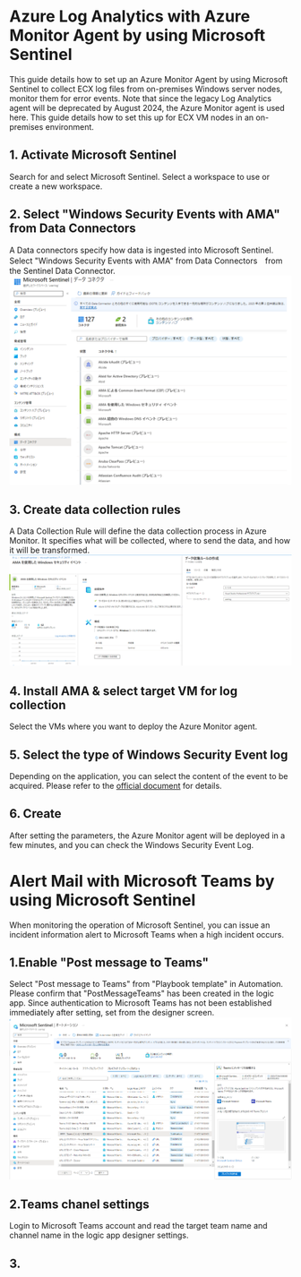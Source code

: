 # Azure Log Analytics with Azure Monitor Agent by using Microsoft Sentinel
This guide details how to set up an Azure Monitor Agent by using Microsoft Sentinel to collect ECX log files from on-premises Windows server nodes, monitor them for error events. 
Note that since the legacy Log Analytics agent will be deprecated by August 2024, the Azure Monitor agent is used here. 
This guide details how to set this up for ECX VM nodes in an on-premises environment.

## 1. Activate Microsoft Sentinel
Search for and select Microsoft Sentinel.
Select a workspace to use or create a new workspace.

## 2. Select "Windows Security Events with AMA" from Data Connectors
A Data connectors specify how data is ingested into Microsoft Sentinel.
Select "Windows Security Events with AMA" from Data Connectors　from the Sentinel Data Connector. 
![Select a Data conectors](images/image1_Select-Data-Connectors.png)
## 3. Create data collection rules
A Data Collection Rule will define the data collection process in Azure Monitor. It specifies what will be collected, where to send the data, and how it will be transformed. 
![Create data collection rules](images/image2_Create-data-collection-rules.png)

## 4. Install AMA & select target VM for log collection
Select the VMs where you want to deploy the Azure Monitor agent.

## 5. Select the type of Windows Security Event log
Depending on the application, you can select the content of the event to be acquired.
Please refer to the [official document](https://learn.microsoft.com/ja-jp/azure/sentinel/windows-security-event-id-reference) for details.

## 6. Create
After setting the parameters, the Azure Monitor agent will be deployed in a few minutes, and you can check the Windows Security Event Log.

# Alert Mail with Microsoft Teams by using Microsoft Sentinel
When monitoring the operation of Microsoft Sentinel, you can issue an incident information alert to Microsoft Teams when a high incident occurs.

## 1.Enable "Post message to Teams"
Select "Post message to Teams" from "Playbook template" in Automation.
Please confirm that "PostMessageTeams" has been created in the logic app.
Since authentication to Microsoft Teams has not been established immediately after setting, set from the designer screen.
![Enable-Post-message-to-Teams](images/imsge3-post-teams-rule.png)
## 2.Teams chanel settings
Login to Microsoft Teams account and read the target team name and channel name in the logic app designer settings.
## 3.
